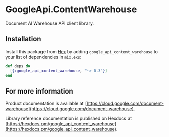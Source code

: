 # GoogleApi.ContentWarehouse

Document AI Warehouse API client library.



## Installation

Install this package from [Hex](https://hex.pm) by adding
`google_api_content_warehouse` to your list of dependencies in `mix.exs`:

```elixir
def deps do
  [{:google_api_content_warehouse, "~> 0.3"}]
end
```

## For more information

Product documentation is available at [https://cloud.google.com/document-warehouse](https://cloud.google.com/document-warehouse).

Library reference documentation is published on Hexdocs at
[https://hexdocs.pm/google_api_content_warehouse](https://hexdocs.pm/google_api_content_warehouse).
